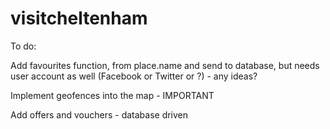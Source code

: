 visitcheltenham
===============

To do:



Add favourites function, from place.name and send to database, but needs user account as well (Facebook or Twitter or ?) - any ideas?

Implement geofences into the map - IMPORTANT

Add offers and vouchers - database driven
